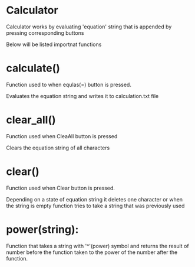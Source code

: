 # Calculator

Calculator works by evaluating 'equation' string that is appended by pressing corresponding buttons

Below will be listed importnat functions

# calculate()
Function used to when equlas(=) button is pressed.

Evaluates the equation string and writes it to calculation.txt file

# clear_all()

Function used when CleaAll button is pressed

Clears the equation string of all characters

# clear()

Function used when Clear button is pressed.

Depending on a state of equation string it deletes one character or when the string is empty
function tries to take a string that was previously used

# power(string):

Function that takes a string with '^'(power) symbol and returns the result of number before the function 
taken to the power of the number after the function.
